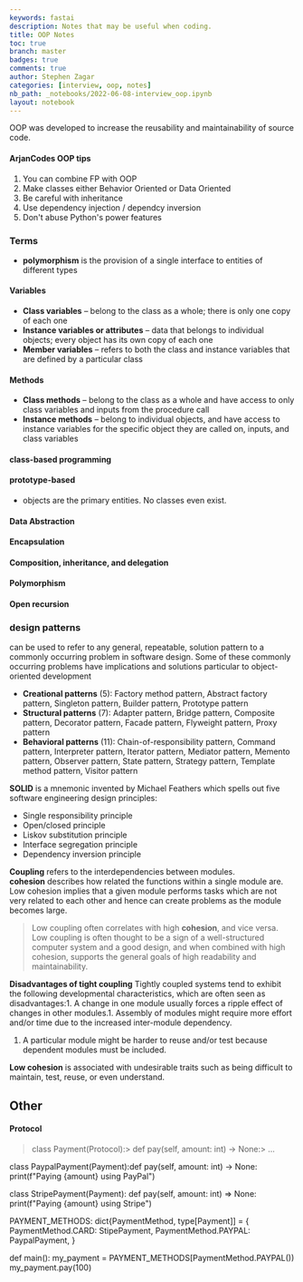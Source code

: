 ```yaml
---
keywords: fastai
description: Notes that may be useful when coding.
title: OOP Notes
toc: true
branch: master
badges: true
comments: true
author: Stephen Zagar
categories: [interview, oop, notes]
nb_path: _notebooks/2022-06-08-interview_oop.ipynb
layout: notebook
---
```


<!--
#################################################
### THIS FILE WAS AUTOGENERATED! DO NOT EDIT! ###
#################################################
# file to edit: _notebooks/2022-06-08-interview_oop.ipynb
-->

<div class="container" id="notebook-container">
        
<div class="cell border-box-sizing text_cell rendered"><div class="inner_cell">
<div class="text_cell_render border-box-sizing rendered_html">
<p>OOP was developed to increase the reusability and maintainability of source code.</p>

</div>
</div>
</div>
<div class="cell border-box-sizing text_cell rendered"><div class="inner_cell">
<div class="text_cell_render border-box-sizing rendered_html">
<h4 id="ArjanCodes-OOP-tips">ArjanCodes OOP tips<a class="anchor-link" href="#ArjanCodes-OOP-tips"> </a></h4><ol>
<li>You can combine FP with OOP</li>
<li>Make classes either Behavior Oriented or Data Oriented</li>
<li>Be careful with inheritance</li>
<li>Use dependency injection / dependcy inversion</li>
<li>Don't abuse Python's power features</li>
</ol>

</div>
</div>
</div>
<div class="cell border-box-sizing text_cell rendered"><div class="inner_cell">
<div class="text_cell_render border-box-sizing rendered_html">
<h3 id="Terms">Terms<a class="anchor-link" href="#Terms"> </a></h3><ul>
<li><strong>polymorphism</strong> is the provision of a single interface to entities of different types</li>
</ul>

</div>
</div>
</div>
<div class="cell border-box-sizing text_cell rendered"><div class="inner_cell">
<div class="text_cell_render border-box-sizing rendered_html">
<h4 id="Variables">Variables<a class="anchor-link" href="#Variables"> </a></h4><ul>
<li><strong>Class variables</strong> – belong to the class as a whole; there is only one copy of each one</li>
<li><strong>Instance variables or attributes</strong> – data that belongs to individual objects; every object has its own copy of each one</li>
<li><strong>Member variables</strong> – refers to both the class and instance variables that are defined by a particular class</li>
</ul>

</div>
</div>
</div>
<div class="cell border-box-sizing text_cell rendered"><div class="inner_cell">
<div class="text_cell_render border-box-sizing rendered_html">
<h4 id="Methods">Methods<a class="anchor-link" href="#Methods"> </a></h4><ul>
<li><strong>Class methods</strong> – belong to the class as a whole and have access to only class variables and inputs from the procedure call</li>
<li><strong>Instance methods</strong> – belong to individual objects, and have access to instance variables for the specific object they are called on, inputs, and class variables</li>
</ul>

</div>
</div>
</div>
<div class="cell border-box-sizing text_cell rendered"><div class="inner_cell">
<div class="text_cell_render border-box-sizing rendered_html">
<h4 id="class-based-programming">class-based programming<a class="anchor-link" href="#class-based-programming"> </a></h4><h4 id="prototype-based">prototype-based<a class="anchor-link" href="#prototype-based"> </a></h4><ul>
<li>objects are the primary entities. No classes even exist.</li>
</ul>

</div>
</div>
</div>
<div class="cell border-box-sizing text_cell rendered"><div class="inner_cell">
<div class="text_cell_render border-box-sizing rendered_html">
<h4 id="Data-Abstraction">Data Abstraction<a class="anchor-link" href="#Data-Abstraction"> </a></h4><h4 id="Encapsulation">Encapsulation<a class="anchor-link" href="#Encapsulation"> </a></h4><h4 id="Composition,-inheritance,-and-delegation">Composition, inheritance, and delegation<a class="anchor-link" href="#Composition,-inheritance,-and-delegation"> </a></h4><h4 id="Polymorphism">Polymorphism<a class="anchor-link" href="#Polymorphism"> </a></h4><h4 id="Open-recursion">Open recursion<a class="anchor-link" href="#Open-recursion"> </a></h4>
</div>
</div>
</div>
<div class="cell border-box-sizing text_cell rendered"><div class="inner_cell">
<div class="text_cell_render border-box-sizing rendered_html">
<h3 id="design-patterns">design patterns<a class="anchor-link" href="#design-patterns"> </a></h3><p>can be used to refer to any general, repeatable, solution pattern to a commonly occurring problem in software design. Some of these commonly occurring problems have implications and solutions particular to object-oriented development</p>

</div>
</div>
</div>
<div class="cell border-box-sizing text_cell rendered"><div class="inner_cell">
<div class="text_cell_render border-box-sizing rendered_html">
<ul>
<li><strong>Creational patterns</strong> (5): Factory method pattern, Abstract factory pattern, Singleton pattern, Builder pattern, Prototype pattern</li>
<li><strong>Structural patterns</strong> (7): Adapter pattern, Bridge pattern, Composite pattern, Decorator pattern, Facade pattern, Flyweight pattern, Proxy pattern</li>
<li><strong>Behavioral patterns</strong> (11): Chain-of-responsibility pattern, Command pattern, Interpreter pattern, Iterator pattern, Mediator pattern, Memento pattern, Observer pattern, State pattern, Strategy pattern, Template method pattern, Visitor pattern</li>
</ul>

</div>
</div>
</div>
<div class="cell border-box-sizing text_cell rendered"><div class="inner_cell">
<div class="text_cell_render border-box-sizing rendered_html">
<p><strong>SOLID</strong> is a mnemonic invented by Michael Feathers which spells out five software engineering design principles:</p>
<ul>
<li>Single responsibility principle</li>
<li>Open/closed principle</li>
<li>Liskov substitution principle</li>
<li>Interface segregation principle</li>
<li>Dependency inversion principle</li>
</ul>

</div>
</div>
</div>
<div class="cell border-box-sizing text_cell rendered"><div class="inner_cell">
<div class="text_cell_render border-box-sizing rendered_html">
<p><strong>Coupling</strong> refers to the interdependencies between modules.<br>
<strong>cohesion</strong> describes how related the functions within a single module are. Low cohesion implies that a given module performs tasks which are not very related to each other and hence can create problems as the module becomes large.<br></p>
<blockquote><p>Low coupling often correlates with high <strong>cohesion</strong>, and vice versa. Low coupling is often thought to be a sign of a well-structured computer system and a good design, and when combined with high cohesion, supports the general goals of high readability and maintainability.</p>
</blockquote>
<p><strong>Disadvantages of tight coupling</strong>
Tightly coupled systems tend to exhibit the following developmental characteristics, which are often seen as disadvantages:1. A change in one module usually forces a ripple effect of changes in other modules.1. Assembly of modules might require more effort and/or time due to the increased inter-module dependency.</p>
<ol>
<li>A particular module might be harder to reuse and/or test because dependent modules must be included.</li>
</ol>
<p><strong>Low cohesion</strong> is associated with undesirable traits such as being difficult to maintain, test, reuse, or even understand.</p>

</div>
</div>
</div>
<div class="cell border-box-sizing text_cell rendered"><div class="inner_cell">
<div class="text_cell_render border-box-sizing rendered_html">
<h2 id="Other">Other<a class="anchor-link" href="#Other"> </a></h2><h4 id="Protocol">Protocol<a class="anchor-link" href="#Protocol"> </a></h4><blockquote><p>class Payment(Protocol):&gt;    def pay(self, amount: int) -&gt; None:&gt; ...</p>
</blockquote>
<p>class PaypalPayment(Payment):def pay(self, amount: int) -&gt; None:        print(f"Paying {amount} using PayPal")</p>
<p>class StripePayment(Payment):
    def pay(self, amount: int) =&gt; None:
        print(f"Paying {amount} using Stripe")</p>
<p>PAYMENT_METHODS: dict{PaymentMethod, type[Payment]] = {
    PaymentMethod.CARD: StipePayment,
    PaymentMethod.PAYPAL: PaypalPayment,
}</p>
<p>def main():
    my_payment = PAYMENT_METHODS[PaymentMethod.PAYPAL())
    my_payment.pay(100)</p>

</div>
</div>
</div>
</div>
 

